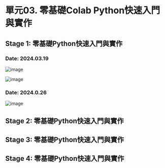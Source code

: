 # 單元03. 零基礎Colab Python快速入門與實作

## Stage 1: 零基礎Python快速入門與實作  

### Date: 2024.03.19

![image](https://github.com/Grace-TA/Python2024/assets/89304181/8e07e754-cbbe-4b8d-9428-58d75fb4389d)


![image](https://github.com/Grace-TA/Python2024/assets/89304181/58f30136-8131-423b-902c-e786bcde1c23)


### Date: 2024.0.26

![image](https://github.com/Grace-TA/Python2024/assets/89304181/fad4ea11-29a9-4b19-be43-5c5b1e573c00)



## Stage 2: 零基礎Python快速入門與實作




## Stage 3: 零基礎Python快速入門與實作




## Stage 4: 零基礎Python快速入門與實作
